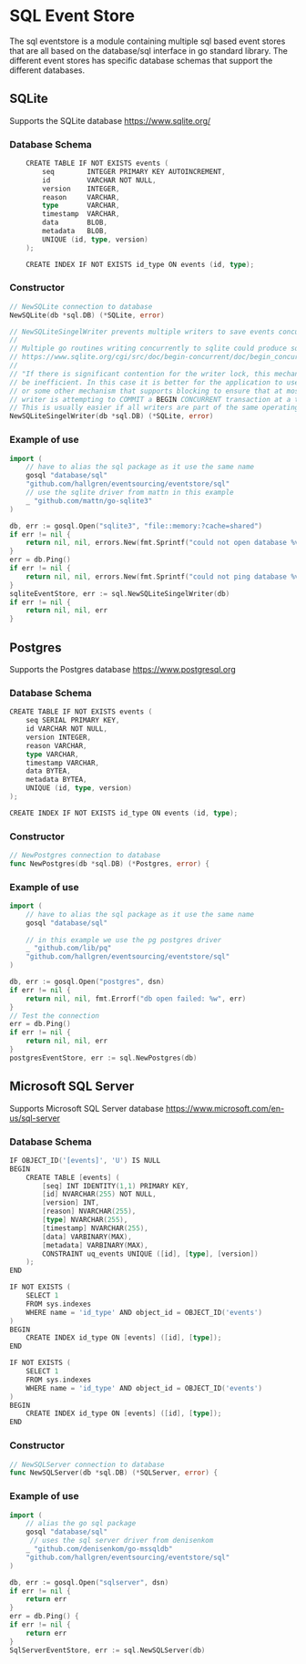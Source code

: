 # SQL Event Store

The sql eventstore is a module containing multiple sql based event stores that are all based on the
database/sql interface in go standard library. The different event stores has specific database schemas
that support the different databases.

## SQLite

Supports the SQLite database https://www.sqlite.org/

### Database Schema

```go
    CREATE TABLE IF NOT EXISTS events (
        seq        INTEGER PRIMARY KEY AUTOINCREMENT,
        id         VARCHAR NOT NULL,
        version    INTEGER,
        reason     VARCHAR,
        type       VARCHAR,
        timestamp  VARCHAR,
        data       BLOB,
        metadata   BLOB,
        UNIQUE (id, type, version)
    );

    CREATE INDEX IF NOT EXISTS id_type ON events (id, type);
```

### Constructor

```go
// NewSQLite connection to database
NewSQLite(db *sql.DB) (*SQLite, error) 

// NewSQLiteSingelWriter prevents multiple writers to save events concurrently
//
// Multiple go routines writing concurrently to sqlite could produce sqlite to lock.
// https://www.sqlite.org/cgi/src/doc/begin-concurrent/doc/begin_concurrent.md
//
// "If there is significant contention for the writer lock, this mechanism can
// be inefficient. In this case it is better for the application to use a mutex
// or some other mechanism that supports blocking to ensure that at most one
// writer is attempting to COMMIT a BEGIN CONCURRENT transaction at a time.
// This is usually easier if all writers are part of the same operating system process."
NewSQLiteSingelWriter(db *sql.DB) (*SQLite, error)
```

### Example of use

```go
import (
	// have to alias the sql package as it use the same name
	gosql "database/sql"
	"github.com/hallgren/eventsourcing/eventstore/sql"
	// use the sqlite driver from mattn in this example
	_ "github.com/mattn/go-sqlite3"
)

db, err := gosql.Open("sqlite3", "file::memory:?cache=shared")
if err != nil {
	return nil, nil, errors.New(fmt.Sprintf("could not open database %v", err))
}
err = db.Ping()
if err != nil {
	return nil, nil, errors.New(fmt.Sprintf("could not ping database %v", err))
}
sqliteEventStore, err := sql.NewSQLiteSingelWriter(db)
if err != nil {
	return nil, nil, err
}
```

## Postgres

Supports the Postgres database https://www.postgresql.org

### Database Schema

```go
CREATE TABLE IF NOT EXISTS events (
	seq SERIAL PRIMARY KEY,
	id VARCHAR NOT NULL,
	version INTEGER,
	reason VARCHAR,
	type VARCHAR,
	timestamp VARCHAR,
	data BYTEA,
	metadata BYTEA,
	UNIQUE (id, type, version)
);

CREATE INDEX IF NOT EXISTS id_type ON events (id, type);
```

### Constructor

```go
// NewPostgres connection to database
func NewPostgres(db *sql.DB) (*Postgres, error) {
```

### Example of use

```go
import (
	// have to alias the sql package as it use the same name
	gosql "database/sql"
	
	// in this example we use the pg postgres driver
	_ "github.com/lib/pq"
	"github.com/hallgren/eventsourcing/eventstore/sql"
)

db, err := gosql.Open("postgres", dsn)
if err != nil {
	return nil, nil, fmt.Errorf("db open failed: %w", err)
}
// Test the connection
err = db.Ping()
if err != nil {
	return nil, nil, err
}
postgresEventStore, err := sql.NewPostgres(db)
```

## Microsoft SQL Server

Supports Microsoft SQL Server database https://www.microsoft.com/en-us/sql-server

### Database Schema

```go
IF OBJECT_ID('[events]', 'U') IS NULL
BEGIN
    CREATE TABLE [events] (
        [seq] INT IDENTITY(1,1) PRIMARY KEY,
        [id] NVARCHAR(255) NOT NULL,
        [version] INT,
        [reason] NVARCHAR(255),
        [type] NVARCHAR(255),
        [timestamp] NVARCHAR(255),
        [data] VARBINARY(MAX),
        [metadata] VARBINARY(MAX),
        CONSTRAINT uq_events UNIQUE ([id], [type], [version])
    );
END

IF NOT EXISTS (
    SELECT 1 
    FROM sys.indexes 
    WHERE name = 'id_type' AND object_id = OBJECT_ID('events')
)
BEGIN
    CREATE INDEX id_type ON [events] ([id], [type]);
END

IF NOT EXISTS (
    SELECT 1 
    FROM sys.indexes 
    WHERE name = 'id_type' AND object_id = OBJECT_ID('events')
)
BEGIN
    CREATE INDEX id_type ON [events] ([id], [type]);
END
```

### Constructor

```go
// NewSQLServer connection to database
func NewSQLServer(db *sql.DB) (*SQLServer, error) {
```

### Example of use

```go
import (
	// alias the go sql package
	gosql "database/sql"
	 // uses the sql server driver from denisenkom
	_ "github.com/denisenkom/go-mssqldb"
	"github.com/hallgren/eventsourcing/eventstore/sql"
)

db, err := gosql.Open("sqlserver", dsn)
if err != nil {
	return err
}
err = db.Ping() {
if err != nil {
	return err
}
SqlServerEventStore, err := sql.NewSQLServer(db)
```
